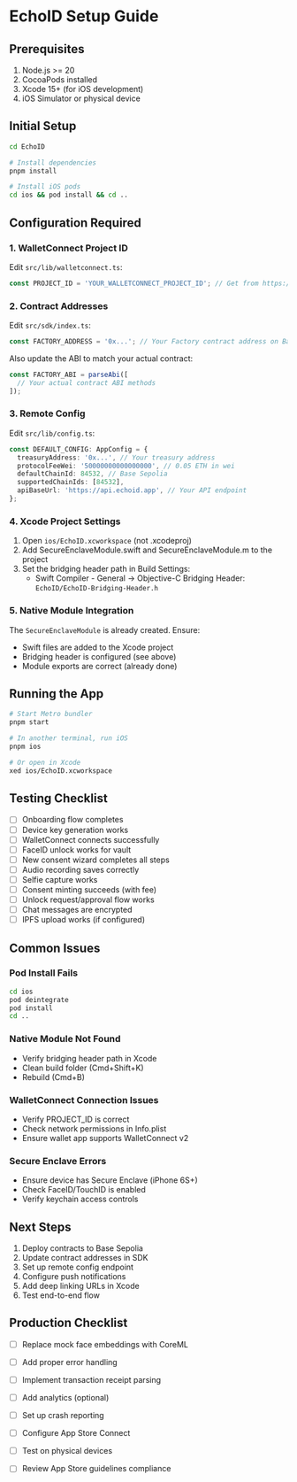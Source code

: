 # EchoID Setup Guide

## Prerequisites

1. Node.js >= 20
2. CocoaPods installed
3. Xcode 15+ (for iOS development)
4. iOS Simulator or physical device

## Initial Setup

```bash
cd EchoID

# Install dependencies
pnpm install

# Install iOS pods
cd ios && pod install && cd ..
```

## Configuration Required

### 1. WalletConnect Project ID

Edit `src/lib/walletconnect.ts`:
```typescript
const PROJECT_ID = 'YOUR_WALLETCONNECT_PROJECT_ID'; // Get from https://cloud.walletconnect.com
```

### 2. Contract Addresses

Edit `src/sdk/index.ts`:
```typescript
const FACTORY_ADDRESS = '0x...'; // Your Factory contract address on Base Sepolia
```

Also update the ABI to match your actual contract:
```typescript
const FACTORY_ABI = parseAbi([
  // Your actual contract ABI methods
]);
```

### 3. Remote Config

Edit `src/lib/config.ts`:
```typescript
const DEFAULT_CONFIG: AppConfig = {
  treasuryAddress: '0x...', // Your treasury address
  protocolFeeWei: '50000000000000000', // 0.05 ETH in wei
  defaultChainId: 84532, // Base Sepolia
  supportedChainIds: [84532],
  apiBaseUrl: 'https://api.echoid.app', // Your API endpoint
};
```

### 4. Xcode Project Settings

1. Open `ios/EchoID.xcworkspace` (not .xcodeproj)
2. Add SecureEnclaveModule.swift and SecureEnclaveModule.m to the project
3. Set the bridging header path in Build Settings:
   - Swift Compiler - General → Objective-C Bridging Header: `EchoID/EchoID-Bridging-Header.h`

### 5. Native Module Integration

The `SecureEnclaveModule` is already created. Ensure:
- Swift files are added to the Xcode project
- Bridging header is configured (see above)
- Module exports are correct (already done)

## Running the App

```bash
# Start Metro bundler
pnpm start

# In another terminal, run iOS
pnpm ios

# Or open in Xcode
xed ios/EchoID.xcworkspace
```

## Testing Checklist

- [ ] Onboarding flow completes
- [ ] Device key generation works
- [ ] WalletConnect connects successfully
- [ ] FaceID unlock works for vault
- [ ] New consent wizard completes all steps
- [ ] Audio recording saves correctly
- [ ] Selfie capture works
- [ ] Consent minting succeeds (with fee)
- [ ] Unlock request/approval flow works
- [ ] Chat messages are encrypted
- [ ] IPFS upload works (if configured)

## Common Issues

### Pod Install Fails
```bash
cd ios
pod deintegrate
pod install
cd ..
```

### Native Module Not Found
- Verify bridging header path in Xcode
- Clean build folder (Cmd+Shift+K)
- Rebuild (Cmd+B)

### WalletConnect Connection Issues
- Verify PROJECT_ID is correct
- Check network permissions in Info.plist
- Ensure wallet app supports WalletConnect v2

### Secure Enclave Errors
- Ensure device has Secure Enclave (iPhone 6S+)
- Check FaceID/TouchID is enabled
- Verify keychain access controls

## Next Steps

1. Deploy contracts to Base Sepolia
2. Update contract addresses in SDK
3. Set up remote config endpoint
4. Configure push notifications
5. Add deep linking URLs in Xcode
6. Test end-to-end flow

## Production Checklist

- [ ] Replace mock face embeddings with CoreML
- [ ] Add proper error handling
- [ ] Implement transaction receipt parsing
- [ ] Add analytics (optional)
- [ ] Set up crash reporting
- [ ] Configure App Store Connect
- [ ] Test on physical devices
- [ ] Review App Store guidelines compliance

